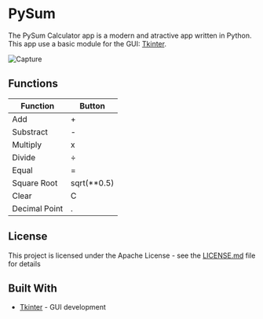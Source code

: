 # PySum

The PySum Calculator app is a modern and atractive app written in Python. This app use a basic module for the GUI: [Tkinter](https://docs.python.org/3/library/tkinter.html).

![Capture](https://user-images.githubusercontent.com/65880991/99133266-a1fc2580-25ef-11eb-9f5a-276f6db0959b.PNG)

## Functions

| Function      | Button        |
| ------------- | ------------- |
|     Add       |       +       |
|   Substract   |       -       |
|   Multiply    |       x       |
|   Divide      |       ÷       |
|   Equal       |       =       |
|   Square Root |   sqrt(**0.5) |
|   Clear       |       C       |
| Decimal Point |       .       |

## License

This project is licensed under the Apache License - see the [LICENSE.md](https://github.com/JohnXdator/PySum/blob/main/LICENSE) file for details

## Built With

* [Tkinter](https://docs.python.org/3/library/tkinter.html) - GUI development 
